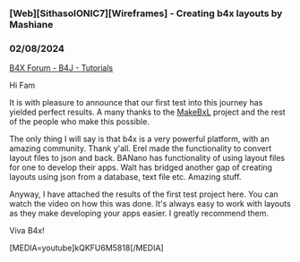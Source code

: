 ### [Web][SithasoIONIC7][Wireframes] - Creating b4x layouts by Mashiane
### 02/08/2024
[B4X Forum - B4J - Tutorials](https://www.b4x.com/android/forum/threads/159137/)

Hi Fam  
  
It is with pleasure to announce that our first test into this journey has yielded perfect results. A many thanks to the [MakeBxL](https://www.b4x.com/android/forum/threads/makebxl-create-a-layout-file-from-text-or-from-an-sqlite-table-b4x-tool-source-included.159023/page-2#post-977093) project and the rest of the people who make this possible.  
  
The only thing I will say is that b4x is a very powerful platform, with an amazing community. Thank y'all. Erel made the functionality to convert layout files to json and back. BANano has functionality of using layout files for one to develop their apps. Walt has bridged another gap of creating layouts using json from a database, text file etc. Amazing stuff.  
  
Anyway, I have attached the results of the first test project here. You can watch the video on how this was done. It's always easy to work with layouts as they make developing your apps easier. I greatly recommend them.  
  
Viva B4x!  
  
[MEDIA=youtube]kQKFU6M5818[/MEDIA]